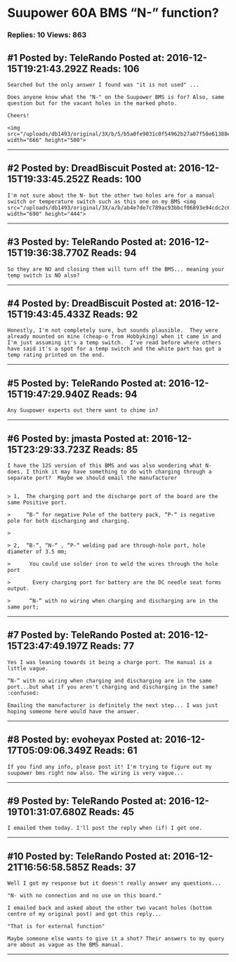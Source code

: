# Suupower 60A BMS &ldquo;N-&rdquo; function?

### Replies: 10 Views: 863

## \#1 Posted by: TeleRando Posted at: 2016-12-15T19:21:43.292Z Reads: 106

```
Searched but the only answer I found was "it is not used" ...

Does anyone know what the "N-" on the Suupower BMS is for? Also, same question but for the vacant holes in the marked photo.

Cheers!

<img src="/uploads/db1493/original/3X/b/5/b5a0fe9031c0f54962b27a07f50e61388ec28b0b.jpg" width="666" height="500">
```

---
## \#2 Posted by: DreadBiscuit Posted at: 2016-12-15T19:33:45.252Z Reads: 100

```
I'm not sure about the N- but the other two holes are for a manual switch or temperature switch such as this one on my BMS <img src="/uploads/db1493/original/3X/a/b/ab4e7de7c789ac93bbcf06893e94cdc2c6a03e73.jpg" width="690" height="444">
```

---
## \#3 Posted by: TeleRando Posted at: 2016-12-15T19:36:38.770Z Reads: 94

```
So they are NO and closing them will turn off the BMS... meaning your temp switch is NO also?
```

---
## \#4 Posted by: DreadBiscuit Posted at: 2016-12-15T19:43:45.433Z Reads: 92

```
Honestly, I'm not completely sure, but sounds plausible.  They were already mounted on mine (cheap-o from Hobbyking) when it came in and I'm just assuming it's a temp switch.  I've read before where others have said it's a spot for a temp switch and the white part has got a temp rating printed on the end.
```

---
## \#5 Posted by: TeleRando Posted at: 2016-12-15T19:47:29.940Z Reads: 94

```
Any Suupower experts out there want to chime in?
```

---
## \#6 Posted by: jmasta Posted at: 2016-12-15T23:29:33.723Z Reads: 85

```
I have the 12S version of this BMS and was also wondering what N- does. I think it may have something to do with charging through a separate port?  Maybe we should email the manufacturer 


> 1,  The charging port and the discharge port of the board are the same Positive port.

>     “B-“ for negative Pole of the battery pack, “P-“ is negative pole for both discharging and charging.

>  

> 2,  “B-“, “N-“ , “P-“ welding pad are through-hole port, hole diameter of 3.5 mm; 

>      You could use solder iron to weld the wires through the hole port

>       Every charging port for battery are the DC needle seat forms output.

>      “N-“ with no wiring when charging and discharging are in the same port;
```

---
## \#7 Posted by: TeleRando Posted at: 2016-12-15T23:47:49.197Z Reads: 77

```
Yes I was leaning towards it being a charge port. The manual is a little vague. 

“N-“ with no wiring when charging and discharging are in the same port...but what if you aren't charging and discharging in the same? :confused:

Emailing the manufacturer is definitely the next step... I was just hoping someone here would have the answer.
```

---
## \#8 Posted by: evoheyax Posted at: 2016-12-17T05:09:06.349Z Reads: 61

```
If you find any info, please post it! I'm trying to figure out my suupower bms right now also. The wiring is very vague...
```

---
## \#9 Posted by: TeleRando Posted at: 2016-12-19T01:31:07.680Z Reads: 45

```
I emailed them today. I'll post the reply when (if) I get one.
```

---
## \#10 Posted by: TeleRando Posted at: 2016-12-21T16:56:58.585Z Reads: 37

```
Well I got my response but it doesn't really answer any questions...

"N- with no connection and no use on this board."

I emailed back and asked about the other two vacant holes (bottom centre of my original post) and got this reply...

"That is for external function"

Maybe someone else wants to give it a shot? Their answers to my query are about as vague as the BMS manual.
```

---
